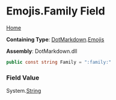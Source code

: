 # Emojis\.Family Field

[Home](../../../README.md)

**Containing Type**: [DotMarkdown](../../README.md)\.[Emojis](../README.md)

**Assembly**: DotMarkdown\.dll

```csharp
public const string Family = ":family:"
```

### Field Value

System\.[String](https://docs.microsoft.com/en-us/dotnet/api/system.string)